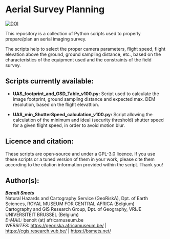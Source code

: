 # Aerial Survey Planning  
[![DOI](https://zenodo.org/badge/367345642.svg)](https://zenodo.org/badge/latestdoi/367345642)

This repository is a collection of Python scripts used to properly prepare/plan an aerial imaging survey.  

The scripts help to select the proper camera parameters, flight speed, flight elevation above the ground, ground sampling distance, etc., based on the characteristics of the equipment used and the constraints of the field survey.   

## Scripts currently available:
- **UAS_footprint_and_GSD_Table_v100.py:** Script used to calculate the image footprint, ground sampling distance and expected max. DEM resolution, based on the flight elevattion.  

- **UAS_min_ShutterSpeed_calculation_v100.py:** Script allowing the calculation of the minimum and ideal (security threshold) shutter speed for a given flight speed, in order to avoid motion blur.

## Licence and citation:
These scripts are open-source and under a GPL-3.0 licence.
If you use these scripts or a tuned version of them in your work, please cite them according to the citation information provided within the script. Thank you!
  
## Author(s):  
***Benoît Smets***  
  Natural Hazards and Cartography Service (GeoRiskA), Dpt. of Earth Sciences, ROYAL MUSEUM FOR CENTRAL AFRICA (Belgium)  
  Cartography and GIS Research Group, Dpt. of Geography, VRIJE UNIVERSITEIT BRUSSEL (Belgium)  
  *E-MAIL:* benoit (at) africamuseum.be  
  *WEBSITES:* https://georiska.africamuseum.be/  |  https://cgis.research.vub.be/  |  https://bsmets.net/  
  
